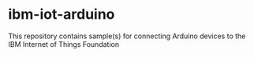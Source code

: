 # ibm-iot-arduino
This repository contains sample(s) for connecting Arduino devices to the IBM Internet of Things Foundation
